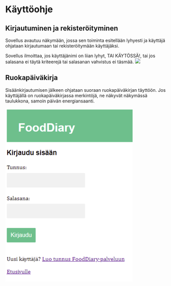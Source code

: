 # Käyttöohje

## Kirjautuminen ja rekisteröityminen

Sovellus avautuu näkymään, jossa sen toiminta esitellään lyhyesti ja käyttäjä ohjataan kirjautumaan tai 
rekisteröitymään käyttäjäksi.

Sovellus ilmoittaa, jos käyttäjänimi on liian lyhyt, TAI KÄYTÖSSÄ!, tai jos salasana ei täytä kriteerejä 
tai salasanan vahvistus ei täsmää.
<img src="https://raw.githubusercontent.com/mlkulmala/tsoha-FoodDiary/documentation/images/login.png" width="400">

## Ruokapäiväkirja

Sisäänkirjautumisen jälkeen ohjataan suoraan ruokapäiväkirjan täyttöön. Jos käyttäjällä on ruokapäiväkirjassa
merkintöjä, ne näkyvät näkymässä taulukkona, samoin päivän energiansaanti.

<img src="https://github.com/mlkulmala/tsoha-FoodDiary/blob/master/documentation/images/login.png" width="400">


